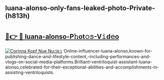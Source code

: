 ## luana-alonso-only-fans​-leaked-photo​-Private-(h813h)


# <h2><a href="https://mediaupload.pro?title=luana-alonso&ref=git">🔗👉 🔴 luana-alonso-P𝚑ot𝚘𝚜-V𝚒d𝚎o</a></h2>

[![Corinna Kopf Nue Nu𝚍e𝚜](https://i.imgur.com/0qMVB7G.gif)](https://mediaupload.pro?title=luana-alonso&ref=git)
Online-influencer-luana-alonso,known-for-publishing-dance-and-lifestyle-content,-including-performances-and-vlogs-on-social-media-platforms.Brilliant-ventriloquist-assistant-luana-alonso,celebrated-for-their-exceptional-abilities-and-accomplishments-in-assisting-ventriloquists.  